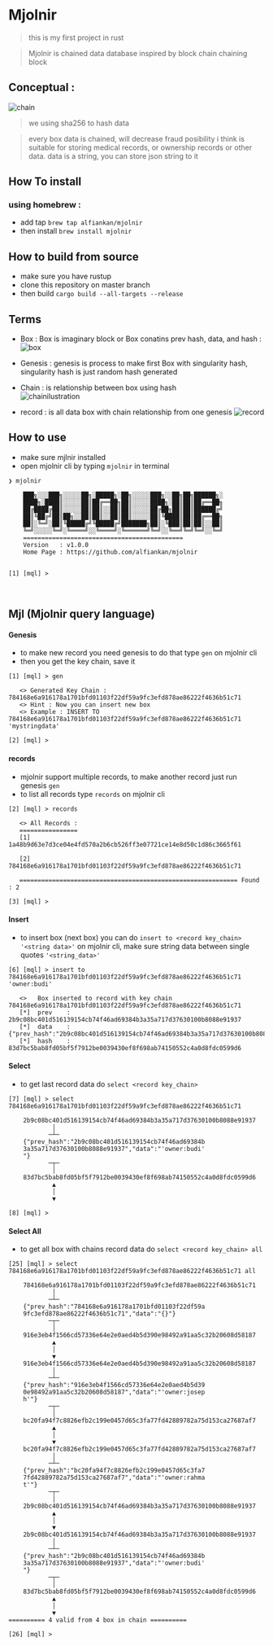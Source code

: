 # Mjolnir

> this is my first project in rust

> Mjolnir is chained data database inspired by block chain chaining block

## Conceptual :
![chain](https://user-images.githubusercontent.com/40946917/157789067-04038d27-dc65-4010-ace3-c78e7444308a.png)

> we using sha256 to hash data

> every box data is chained, will decrease fraud posibility
> i think is suitable for storing medical records, or ownership records or other data.
> data is a string, you can store json string to it


## How To install

### using homebrew :
  - add tap ``` brew tap alfiankan/mjolnir ```
  - then install ``` brew install mjolnir ```


## How to build from source
  - make sure you have rustup
  - clone this repository on master branch
  - then build ``` cargo build --all-targets --release ```

## Terms
- Box : Box is imaginary block or Box conatins prev hash, data, and hash :
  ![box](https://user-images.githubusercontent.com/40946917/157790060-67213eb0-838d-4fc1-a69b-e66154d7b843.png)

- Genesis : genesis is process to make first Box with singularity hash, singularity hash is just random hash generated

- Chain : is relationship between box using hash<br>
  ![chainilustration](https://user-images.githubusercontent.com/40946917/157790117-bda71617-34a8-42c5-a8dc-83b822cb0671.png)

- record : is all data box with chain relationship from one genesis
  ![record](https://user-images.githubusercontent.com/40946917/157790217-9855de80-baf7-4ce0-985c-83be18bb2ad8.png)


## How to use
- make sure mjlnir installed
- open mjolnir cli by typing ```mjolnir``` in terminal

```
❯ mjolnir

	███╗░░░███╗░░░░░██╗░█████╗░██╗░░░░░███╗░░██╗██╗██████╗░
	████╗░████║░░░░░██║██╔══██╗██║░░░░░████╗░██║██║██╔══██╗
	██╔████╔██║░░░░░██║██║░░██║██║░░░░░██╔██╗██║██║██████╔╝
	██║╚██╔╝██║██╗░░██║██║░░██║██║░░░░░██║╚████║██║██╔══██╗
	██║░╚═╝░██║╚█████╔╝╚█████╔╝███████╗██║░╚███║██║██║░░██║
	╚═╝░░░░░╚═╝░╚════╝░░╚════╝░╚══════╝╚═╝░░╚══╝╚═╝╚═╝░░╚═╝
	============================================
	Version   : v1.0.0
	Home Page : https://github.com/alfiankan/mjolnir


[1] [mql] >
```

<br>

## Mjl (Mjolnir query language)


#### Genesis
 - to make new record you need genesis to do that type ```gen``` on mjolnir cli
 - then you get the key chain, save it
```
[1] [mql] > gen

   <> Generated Key Chain : 784168e6a916178a1701bfd01103f22df59a9fc3efd878ae86222f4636b51c71
   <> Hint : Now you can insert new box
   <> Example : INSERT TO 784168e6a916178a1701bfd01103f22df59a9fc3efd878ae86222f4636b51c71 'mystringdata'

[2] [mql] >
```

#### records
 - mjolnir support multiple records, to make another record just run genesis ```gen```
 - to list all records type ```records``` on mjolnir cli
```
[2] [mql] > records

   <> All Records :
   ================
   [1]	 1a48b9d63e7d3ce04e4fd570a2b6cb526ff3e07721ce14e8d50c1d86c3665f61

   [2]	 784168e6a916178a1701bfd01103f22df59a9fc3efd878ae86222f4636b51c71

   ============================================================ Found : 2

[3] [mql] >
```

#### Insert
- to insert box (next box) you can do ```insert to <record key_chain> '<string data>'``` on mjolnir cli, make sure string data between single quotes ``` '<string_data>' ```

```
[6] [mql] > insert to 784168e6a916178a1701bfd01103f22df59a9fc3efd878ae86222f4636b51c71 'owner:budi'

   <>	Box inserted to record with key chain 784168e6a916178a1701bfd01103f22df59a9fc3efd878ae86222f4636b51c71
   [*]	prev 	: 2b9c08bc401d516139154cb74f46ad69384b3a35a717d37630100b8088e91937
   [*]	data 	: {"prev_hash":"2b9c08bc401d516139154cb74f46ad69384b3a35a717d37630100b8088e91937","data":"'owner:budi'"}
   [*]	hash 	: 83d7bc5bab8fd05bf5f7912be0039430ef8f698ab74150552c4a0d8fdc0599d6
```


#### Select
- to get last record data do ``` select <record key_chain> ```

```
[7] [mql] > select 784168e6a916178a1701bfd01103f22df59a9fc3efd878ae86222f4636b51c71

	2b9c08bc401d516139154cb74f46ad69384b3a35a717d37630100b8088e91937
		    │
		   ─┴─
	{"prev_hash":"2b9c08bc401d516139154cb74f46ad69384b
	3a35a717d37630100b8088e91937","data":"'owner:budi'
	"}
		   ─┬─
		    │
	83d7bc5bab8fd05bf5f7912be0039430ef8f698ab74150552c4a0d8fdc0599d6
		    ▲
		    │
		    ▼

[8] [mql] >
```

#### Select All
- to get all box with chains record data do ``` select <record key_chain> all ```
```
[25] [mql] > select 784168e6a916178a1701bfd01103f22df59a9fc3efd878ae86222f4636b51c71 all

	784168e6a916178a1701bfd01103f22df59a9fc3efd878ae86222f4636b51c71
		    │
		   ─┴─
	{"prev_hash":"784168e6a916178a1701bfd01103f22df59a
	9fc3efd878ae86222f4636b51c71","data":"{}"}
		   ─┬─
		    │
	916e3eb4f1566cd57336e64e2e0aed4b5d390e98492a91aa5c32b20608d58187
		    ▲
		    │
		    ▼
	916e3eb4f1566cd57336e64e2e0aed4b5d390e98492a91aa5c32b20608d58187
		    │
		   ─┴─
	{"prev_hash":"916e3eb4f1566cd57336e64e2e0aed4b5d39
	0e98492a91aa5c32b20608d58187","data":"'owner:josep
	h'"}
		   ─┬─
		    │
	bc20fa94f7c8826efb2c199e0457d65c3fa77fd42889782a75d153ca27687af7
		    ▲
		    │
		    ▼
	bc20fa94f7c8826efb2c199e0457d65c3fa77fd42889782a75d153ca27687af7
		    │
		   ─┴─
	{"prev_hash":"bc20fa94f7c8826efb2c199e0457d65c3fa7
	7fd42889782a75d153ca27687af7","data":"'owner:rahma
	t'"}
		   ─┬─
		    │
	2b9c08bc401d516139154cb74f46ad69384b3a35a717d37630100b8088e91937
		    ▲
		    │
		    ▼
	2b9c08bc401d516139154cb74f46ad69384b3a35a717d37630100b8088e91937
		    │
		   ─┴─
	{"prev_hash":"2b9c08bc401d516139154cb74f46ad69384b
	3a35a717d37630100b8088e91937","data":"'owner:budi'
	"}
		   ─┬─
		    │
	83d7bc5bab8fd05bf5f7912be0039430ef8f698ab74150552c4a0d8fdc0599d6
		    ▲
		    │
		    ▼
========== 4 valid from 4 box in chain ==========

[26] [mql] >
```

